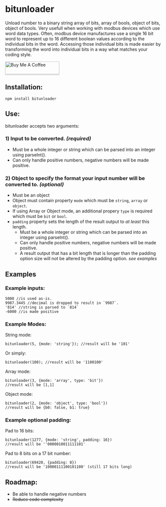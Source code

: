 # bitunloader
Unload number to a binary string array of bits, array of bools, object of bits, object of bools.
Very usefull when working with modbus devices which use word data types. Often, modbus device manufactures use a single 16 bit word to represent up to 16 different boolean values according to the individual bits in the word. Accessing those individual bits is made easier by transforming the word into individual bits in a way what matches your coding style.

<a href="https://www.buymeacoffee.com/NxcwUpD" target="_blank"><img src="https://www.buymeacoffee.com/assets/img/custom_images/orange_img.png" alt="Buy Me A Coffee" style="height: 41px !important;width: 174px !important;box-shadow: 0px 3px 2px 0px rgba(190, 190, 190, 0.5) !important;-webkit-box-shadow: 0px 3px 2px 0px rgba(190, 190, 190, 0.5) !important;" ></a>

## Installation:
`npm install bitunloader`
## Use:
bitunloader accepts two arguments:
### 1) Input to be converted.  *(required)*
* Must be a whole integer or string which can be parsed into an integer using parseInt().
* Can only handle positive numbers, negative numbers will be made positive.
### 2) Object to specify the format your input number will be converted to. *(optional)*
* Must be an object
* Object must contain property `mode` which must be `string`, `array` or `object`.
* If using Array or Object mode, an additional propery `type` is required which must be `bit` or `bool`.
* `padding` property sets the length of the result output to *at least* this length.
	* Must be a whole integer or string which can be parsed into an integer using parseInt().
	* Can only handle positive numbers, negative numbers will be made positive.
	* A result output that has a bit length that is longer than the padding option size will not be altered by the padding option. *see examples*
## Examples
### Example inputs:
	5000 //is used as-is.
	9987.3445 //decimal is dropped to result in `9987`.
	'814' //string is parsed to `814`
	-6000 //is made positive
### Example Modes:
String mode:

	bitunloader(5, {mode: 'string'}); //result will be '101'

Or simply:

	bitunloader(100); //result will be '1100100'

Array mode:

	bitunloader(3, {mode: 'array', type: 'bit'})
	//result will be [1,1]

Object mode:

	bitunloader(2, {mode: 'object', type: 'bool'})
	//result will be {b0: false, b1: true}

### Example optional padding:
Pad to 16 bits:

	bitunloader(1277, {mode: 'string', padding: 16})
	//result will be ''0000010011111101'

Pad to 8 bits on a 17 bit number:

	bitunloader(69420, {padding: 8})
	//result will be '10000111100101100' (still 17 bits long)
## Roadmap:
* Be able to handle negative numbers
* ~~Reduce code complexity~~
